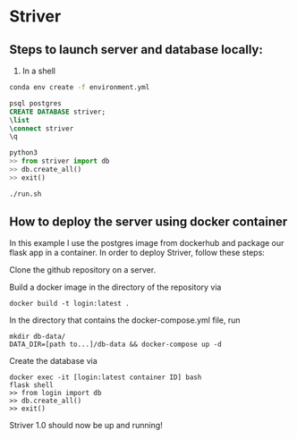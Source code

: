 # Striver

## Steps to launch server and database locally:

1. In a shell

```bash
conda env create -f environment.yml
```

```sql
psql postgres
CREATE DATABASE striver;
\list
\connect striver
\q
```

```python
python3
>> from striver import db
>> db.create_all()
>> exit()
```

```bash
./run.sh
```

## How to deploy the server using docker container
In this example I use the postgres image from dockerhub and package our flask app in a container. In order to deploy Striver, follow these steps:

Clone the github repository on a server.

Build a docker image in the directory of the repository via

```
docker build -t login:latest .
```

In the directory that contains the docker-compose.yml file, run

```
mkdir db-data/
DATA_DIR=[path to...]/db-data && docker-compose up -d
```

Create the database via

```
docker exec -it [login:latest container ID] bash
flask shell
>> from login import db
>> db.create_all()
>> exit()

```
Striver 1.0 should now be up and running!
